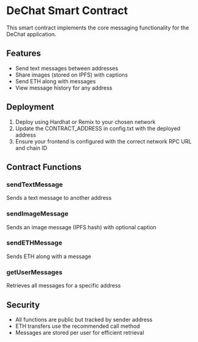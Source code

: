 # DeChat Smart Contract

This smart contract implements the core messaging functionality for the DeChat application.

## Features

- Send text messages between addresses
- Share images (stored on IPFS) with captions
- Send ETH along with messages
- View message history for any address

## Deployment

1. Deploy using Hardhat or Remix to your chosen network
2. Update the CONTRACT_ADDRESS in config.txt with the deployed address
3. Ensure your frontend is configured with the correct network RPC URL and chain ID

## Contract Functions

### sendTextMessage
Sends a text message to another address

### sendImageMessage
Sends an image message (IPFS hash) with optional caption

### sendETHMessage
Sends ETH along with a message

### getUserMessages
Retrieves all messages for a specific address

## Security

- All functions are public but tracked by sender address
- ETH transfers use the recommended call method
- Messages are stored per user for efficient retrieval